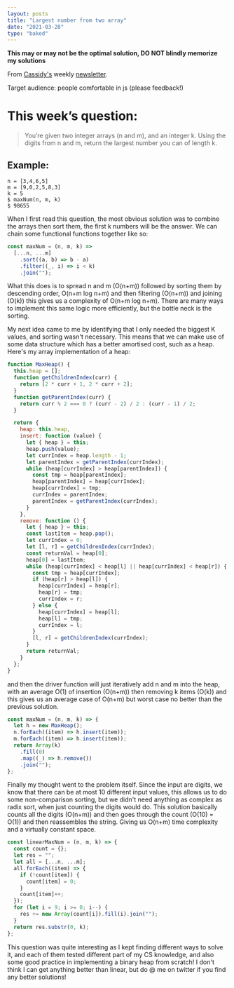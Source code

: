 ```yaml
---
layout: posts
title: "Largest number from two array"
date: "2021-03-28"
type: "baked"
---
```


**This may or may not be the optimal solution, DO NOT blindly memorize my solutions**

From [Cassidy's](https://twitter.com/cassidoo) weekly [newsletter](https://buttondown.email/cassidoo/archive/014db43a-d6dd-4e4c-b495-e23a779639ac).

Target audience: people comfortable in js (please feedback!)

# This week’s question:
> You’re given two integer arrays (n and m), and an integer k. Using the digits from n and m, return the largest number you can of length k.

## Example:

```
n = [3,4,6,5]
m = [9,0,2,5,8,3]
k = 5
$ maxNum(n, m, k)
$ 98655
```

When I first read this question, the most obvious solution was to combine the arrays then sort them, the first k numbers will be the answer. We can chain some functional functions together like so:

```js
const maxNum = (n, m, k) =>
  [...n, ...m]
    .sort((a, b) => b - a)
    .filter((_, i) => i < k)
    .join("");
```

What this does is to spread n and m (O(n+m)) followed by sorting them by descending order, O(n+m log n+m) and then filtering (O(n+m)) and joining (O(k)) this gives us a complexity of O(n+m log n+m). There are many ways to implement this same logic more efficiently, but the bottle neck is the sorting.

My next idea came to me by identifying that I only needed the biggest K values, and sorting wasn't necessary. This means that we can make use of some data structure which has a better amortised cost, such as a heap. Here's my array implementation of a heap:

```js
function MaxHeap() {
  this.heap = [];
  function getChildrenIndex(curr) {
    return [2 * curr + 1, 2 * curr + 2];
  }
  function getParentIndex(curr) {
    return curr % 2 === 0 ? (curr - 2) / 2 : (curr - 1) / 2;
  }

  return {
    heap: this.heap,
    insert: function (value) {
      let { heap } = this;
      heap.push(value);
      let currIndex = heap.length - 1;
      let parentIndex = getParentIndex(currIndex);
      while (heap[currIndex] > heap[parentIndex]) {
        const tmp = heap[parentIndex];
        heap[parentIndex] = heap[currIndex];
        heap[currIndex] = tmp;
        currIndex = parentIndex;
        parentIndex = getParentIndex(currIndex);
      }
    },
    remove: function () {
      let { heap } = this;
      const lastItem = heap.pop();
      let currIndex = 0;
      let [l, r] = getChildrenIndex(currIndex);
      const returnVal = heap[0];
      heap[0] = lastItem;
      while (heap[currIndex] < heap[l] || heap[currIndex] < heap[r]) {
        const tmp = heap[currIndex];
        if (heap[r] > heap[l]) {
          heap[currIndex] = heap[r];
          heap[r] = tmp;
          currIndex = r;
        } else {
          heap[currIndex] = heap[l];
          heap[l] = tmp;
          currIndex = l;
        }
        [l, r] = getChildrenIndex(currIndex);
      }
      return returnVal;
    }
  };
}
```

and then the driver function will just iteratively add n and m into the heap, with an average O(1) of insertion (O(n+m)) then removing k items (O(k)) and this gives us an average case of O(n+m) but worst case no better than the previous solution.

```js
const maxNum = (n, m, k) => {
  let h = new MaxHeap();
  n.forEach((item) => h.insert(item));
  m.forEach((item) => h.insert(item));
  return Array(k)
    .fill(0)
    .map((_) => h.remove())
    .join("");
};

```

Finally my thought went to the problem itself. Since the input are digits, we know that there can be at most 10 different input values, this allows us to do some non-comparison sorting, but we didn't need anything as complex as radix sort, when just counting the digits would do. This solution basically counts all the digits (O(n+m)) and then goes through the count (O(10) = O(1)) and then reassembles the string. Giving us O(n+m) time complexity and a virtually constant space.

```js
const linearMaxNum = (n, m, k) => {
  const count = {};
  let res = "";
  let all = [...n, ...m];
  all.forEach((item) => {
    if (!count[item]) {
      count[item] = 0;
    }
    count[item]++;
  });
  for (let i = 9; i >= 0; i--) {
    res += new Array(count[i]).fill(i).join("");
  }
  return res.substr(0, k);
};
```

This question was quite interesting as I kept finding different ways to solve it, and each of them tested different part of my CS knowledge, and also some good practice in implementing a binary heap from scratch! I don't think I can get anything better than linear, but do @ me on twitter if you find any better solutions!
